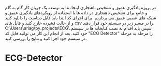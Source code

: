 در پروژه یادگیری عمیق و تشخیص ناهنجاری اینجا، ما به توسعه یک جریان کار گام به گام و جامع برای
تشخیص ناهنجاری در داده ها با استفاده از رویکردهای یادگیری عمیق و شبکه های عصبی عمیق می پردازیم. 
برای اجرای کد ابتدا باید فایل دیتاست را دانلود کنید و از حالت فشرده خارج کنید و فایل های csv را در مسیر زیر در سیستم خود قرار دهید.
C:\\Users\\ariag\\py_projects\\ECG\\
سپس باید اقدام به نصب کتابخانه ها در سیستم خود کنید.
بعد از انجام این کار می توانید فایل کد "ECG Detector" را مرحله به مرحله در سیستم خود اجرا کنید و نتایج را بررسی کنید.
# ECG-Detector
